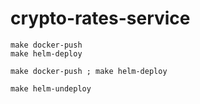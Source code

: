 # crypto-rates-service

```
make docker-push
make helm-deploy

make docker-push ; make helm-deploy

make helm-undeploy
```